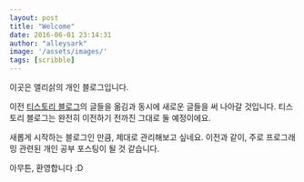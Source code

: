 ```yaml
---
layout: post
title: "Welcome"
date: 2016-06-01 23:14:31
author: "alleysark"
image: '/assets/images/'
tags: [scribble]
---
```


이곳은 앨리삵의 개인 블로그입니다.

이전 [티스토리 블로그](http://alleysark.tistory.com)의 글들을 옮김과 동시에 새로운 글들을 써 나아갈 것입니다. 티스토리 블로그는 완전히 이전하기 전까진 그대로 둘 예정이에요.

새롭게 시작하는 블로그인 만큼, 제대로 관리해보고 싶네요. 이전과 같이, 주로 프로그래밍 관련된 개인 공부 포스팅이 될 것 같습니다.

아무튼, 환영합니다 :D
